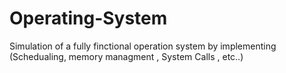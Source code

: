 # Operating-System
Simulation of a fully finctional operation system by implementing (Schedualing, memory managment , System Calls , etc..)

